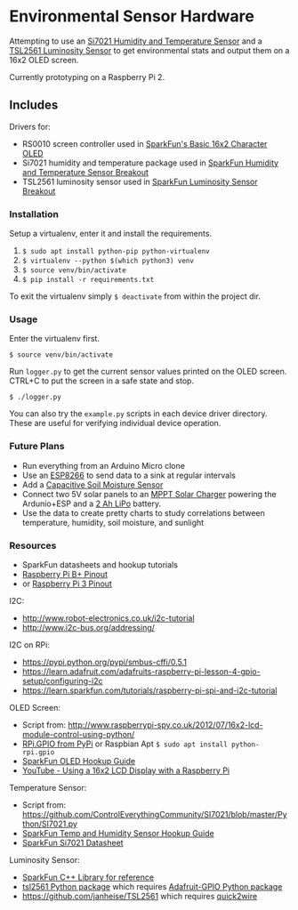 # Environmental Sensor Hardware

Attempting to use an [Si7021 Humidity and Temperature Sensor](https://www.sparkfun.com/products/13763) and a [TSL2561 Luminosity Sensor](https://www.sparkfun.com/products/12055) to get environmental stats and output them on a 16x2 OLED screen.

Currently prototyping on a Raspberry Pi 2.

## Includes

Drivers for:

* RS0010 screen controller used in [SparkFun's Basic 16x2 Character OLED](https://www.sparkfun.com/products/11987)
* Si7021 humidity and temperature package used in [SparkFun Humidity and Temperature Sensor Breakout](https://www.sparkfun.com/products/13763)
* TSL2561 luminosity sensor used in [SparkFun Luminosity Sensor Breakout ](https://www.sparkfun.com/products/12055)

### Installation

Setup a virtualenv, enter it and install the requirements.

1. `$ sudo apt install python-pip python-virtualenv`
2. `$ virtualenv --python $(which python3) venv`
3. `$ source venv/bin/activate`
4. `$ pip install -r requirements.txt`

To exit the virtualenv simply `$ deactivate` from within the project dir.

### Usage

Enter the virtualenv first.

```
$ source venv/bin/activate
```

Run `logger.py` to get the current sensor values printed on the OLED screen. CTRL+C to put the screen in a safe state and stop.

```
$ ./logger.py
```

You can also try the `example.py` scripts in each device driver directory. These are useful for verifying individual device operation.

### Future Plans

* Run everything from an Arduino Micro clone
* Use an [ESP8266](https://www.sparkfun.com/products/13678) to send data to a sink at regular intervals
* Add a [Capacitive Soil Moisture Sensor](https://www.dfrobot.com/wiki/index.php/Capacitive_Soil_Moisture_Sensor_SKU:SEN0193)
* Connect two 5V solar panels to an [MPPT Solar Charger](https://www.sparkfun.com/products/12885) powering the Ardunio+ESP and a [2 Ah LiPo](https://www.sparkfun.com/products/8483) battery.
* Use the data to create pretty charts to study correlations between temperature, humidity, soil moisture, and sunlight

### Resources

* SparkFun datasheets and hookup tutorials
* [Raspberry Pi B+ Pinout](http://www.raspberrypi-spy.co.uk/wp-content/uploads/2012/06/Raspberry-Pi-GPIO-Layout-Model-B-Plus-rotated-2700x900.png)
* or [Raspberry Pi 3 Pinout](https://www.element14.com/community/servlet/JiveServlet/previewBody/73950-102-10-339300/pi3_gpio.png)

I2C:
* http://www.robot-electronics.co.uk/i2c-tutorial
* http://www.i2c-bus.org/addressing/

I2C on RPi:
* https://pypi.python.org/pypi/smbus-cffi/0.5.1
* https://learn.adafruit.com/adafruits-raspberry-pi-lesson-4-gpio-setup/configuring-i2c
* https://learn.sparkfun.com/tutorials/raspberry-pi-spi-and-i2c-tutorial

OLED Screen:
* Script from: http://www.raspberrypi-spy.co.uk/2012/07/16x2-lcd-module-control-using-python/
* [RPi.GPIO from PyPi](https://pypi.python.org/pypi/RPi.GPIO) or Raspbian Apt `$ sudo apt install python-rpi.gpio`
* [SparkFun OLED Hookup Guide](https://learn.sparkfun.com/tutorials/oled-display-hookup-guide/all)
* [YouTube - Using a 16x2 LCD Display with a Raspberry Pi](https://www.youtube.com/watch?v=cVdSc8VYVBM)

Temperature Sensor:
* Script from: https://github.com/ControlEverythingCommunity/SI7021/blob/master/Python/SI7021.py
* [SparkFun Temp and Humidity Sensor Hookup Guide](https://learn.sparkfun.com/tutorials/si7021-humidity-and-temperature-sensor-hookup-guide)
* [SparkFun Si7021 Datasheet](https://cdn.sparkfun.com/datasheets/Sensors/Weather/Si7021.pdf)

Luminosity Sensor:
* [SparkFun C++ Library for reference](https://github.com/sparkfun/SparkFun_TSL2561_Arduino_Library/blob/V_1.1.0/src/SparkFunTSL2561.cpp)
* [tsl2561 Python package](https://pypi.python.org/pypi/tsl2561) which requires [Adafruit-GPIO Python package](https://pypi.python.org/pypi/Adafruit-GPIO/1.0.0)
* https://github.com/janheise/TSL2561 which requires [quick2wire](https://github.com/quick2wire/quick2wire-python-api)
